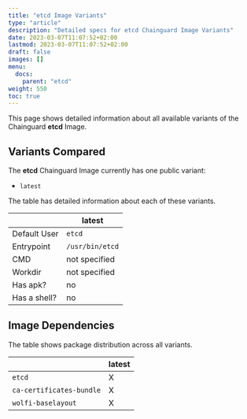 ```yaml
---
title: "etcd Image Variants"
type: "article"
description: "Detailed specs for etcd Chainguard Image Variants"
date: 2023-03-07T11:07:52+02:00
lastmod: 2023-03-07T11:07:52+02:00
draft: false
images: []
menu:
  docs:
    parent: "etcd"
weight: 550
toc: true
---
```


This page shows detailed information about all available variants of the Chainguard **etcd** Image.

## Variants Compared
The **etcd** Chainguard Image currently has one public variant: 

- `latest`

The table has detailed information about each of these variants.

|              | latest          |
|--------------|-----------------|
| Default User | `etcd`          |
| Entrypoint   | `/usr/bin/etcd` |
| CMD          | not specified   |
| Workdir      | not specified   |
| Has apk?     | no              |
| Has a shell? | no              |

## Image Dependencies
The table shows package distribution across all variants.

|                          | latest |
|--------------------------|--------|
| `etcd`                   | X      |
| `ca-certificates-bundle` | X      |
| `wolfi-baselayout`       | X      |
